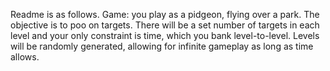 Readme is as follows.
Game: you play as a pidgeon, flying over a park. The objective is to poo on targets.
There will be a set number of targets in each level and your only constraint is time, which you bank level-to-level.
Levels will be randomly generated, allowing for infinite gameplay as long as time allows.